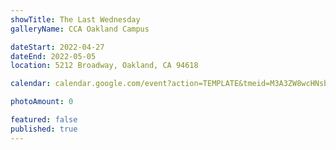 ```yaml
---
showTitle: The Last Wednesday
galleryName: CCA Oakland Campus

dateStart: 2022-04-27
dateEnd: 2022-05-05
location: 5212 Broadway, Oakland, CA 94618

calendar: calendar.google.com/event?action=TEMPLATE&tmeid=M3A3ZW8wcHNsb29wMWdqNWE0cDMxYmxqMzggamxpdGhnb3dAY2NhLmVkdQ&tmsrc=jlithgow%40cca.edu

photoAmount: 0

featured: false
published: true
---
```

